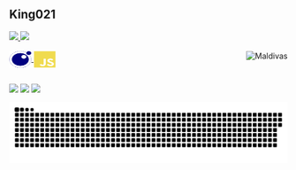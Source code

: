 ## King021
 <div>
  <a href="https://github.com/rKing021">
  <img height="180em" src="https://github-readme-stats.vercel.app/api?username=rKing021&show_icons=true&theme=darkblue&include_all_commits=true&count_private=true"/>
  <img height="180em" src="https://github-readme-stats.vercel.app/api/top-langs/?username=rKing021&layout=compact&langs_count=7&theme=darkblue"/>
</div>
<div style="display: inline_block"><br>
  <img align="center" alt="King-Lua" height="30" width="40" src="https://raw.githubusercontent.com/devicons/devicon/master/icons/lua/lua-plain.svg">
  <img align="center" alt="King-Js" height="30" width="40" src="https://raw.githubusercontent.com/devicons/devicon/master/icons/javascript/javascript-plain.svg">
  <img align="right" alt="Maldivas" src="https://cdn.discordapp.com/icons/817192143193243669/a_f4d4909fc2153652403585d3d17236e8.gif">
</div>
  
  ##
 
<div> 
  <a href="https://www.youtube.com/channel/UC-oeXyB5h8BkMBNdyddGSnA" target="_blank"><img src="https://img.shields.io/badge/YouTube-FF0000?style=for-the-badge&logo=youtube&logoColor=white" target="_blank"></a>
  <a href="https://instagram.com/maldivas.roleplay" target="_blank"><img src="https://img.shields.io/badge/-Instagram-%23E4405F?style=for-the-badge&logo=instagram&logoColor=white" target="_blank"></a>
 <a href="https://discord.gg/j79GPp7seb" target="_blank"><img src="https://img.shields.io/badge/Discord-7289DA?style=for-the-badge&logo=discord&logoColor=white" target="_blank"></a> 
 
  ![Snake animation](https://github.com/rKing021/king021/blob/output/github-contribution-grid-snake.svg)
 
</div>
